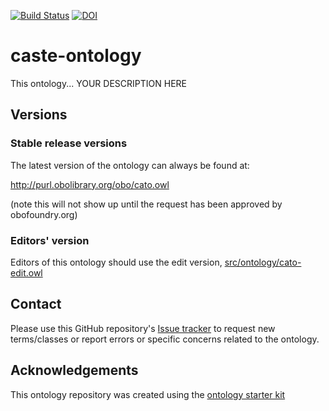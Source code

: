 [![Build Status](https://travis-ci.org/tsrsilva/caste-ontology.svg?branch=master)](https://travis-ci.org/tsrsilva/caste-ontology)
[![DOI](https://zenodo.org/badge/13996/tsrsilva/caste-ontology.svg)](https://zenodo.org/badge/latestdoi/13996/tsrsilva/caste-ontology)

# caste-ontology

This ontology... YOUR DESCRIPTION HERE

## Versions

### Stable release versions

The latest version of the ontology can always be found at:

http://purl.obolibrary.org/obo/cato.owl

(note this will not show up until the request has been approved by obofoundry.org)

### Editors' version

Editors of this ontology should use the edit version, [src/ontology/cato-edit.owl](src/ontology/cato-edit.owl)

## Contact

Please use this GitHub repository's [Issue tracker](https://github.com/tsrsilva/caste-ontology/issues) to request new terms/classes or report errors or specific concerns related to the ontology.

## Acknowledgements

This ontology repository was created using the [ontology starter kit](https://github.com/INCATools/ontology-starter-kit)
